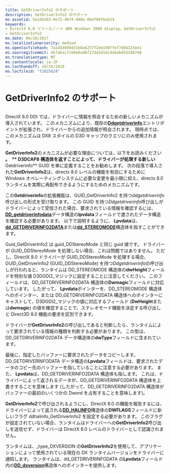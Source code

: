 ```yaml
---
title: GetDriverInfo2 のサポート
description: GetDriverInfo2 のサポート
ms.assetid: 5e2dd363-9e72-4674-940e-8b4f06f6eb14
keywords:
- DirectX 8.0 リリースノート WDK Windows 2000 display、GetDriverInfo2
- GetDriverInfo2
ms.date: 04/20/2017
ms.localizationpriority: medium
ms.openlocfilehash: 7aa383699431b8a625772de198ffef7d94325ee1
ms.sourcegitcommit: 4b7a6ac7c68e6ad6f27da5d1dc4deabd5d34b748
ms.translationtype: MT
ms.contentlocale: ja-JP
ms.lasthandoff: 10/24/2019
ms.locfileid: "72825624"
---
```

# <a name="supporting-getdriverinfo2"></a>GetDriverInfo2 のサポート


## <span id="ddk_supporting_getdriverinfo2_gg"></span><span id="DDK_SUPPORTING_GETDRIVERINFO2_GG"></span>


DirectX 8.0 DDI では、ドライバーに情報を照会するための新しいメカニズムが導入されています。 このメカニズムにより、既存の[**Ddgetdriverinfo**](https://docs.microsoft.com/windows/desktop/api/ddrawint/nc-ddrawint-pdd_getdriverinfo)エントリポイントが拡張され、ドライバーからの追加情報が照会されます。 現時点では、このメカニズムは DX8 スタイルの D3D キャップのクエリにのみ使用されます。

**GetDriverInfo2**のメカニズムが必要な理由については、以下をお読みください **。  ** D3DCAP8 構造体を返すことによって、ドライバーが処理する新しい**Getdriverinfo** GUID を単に定義することをお勧めします。 次の段落で導入された**GetDriverInfo2**は、directx 8.0 レベルの機能を有効にするために Windows オペレーティングシステムに必要な変更を最小限に抑え、directx 8.0 ランタイムを実際に再配布できるようにするためのメカニズムです。

 

この**Getdriverinfo**の拡張機能は、GUID\_GetDriverInfo2 を持つ*ddgetdriverinfo*呼び出しの形式を受け取ります。 この GUID を持つ*Ddgetdriverinfo*呼び出しがドライバーによって受信された場合、要求されている情報を確認するには、 [**DD\_getdriverinfodata**](https://docs.microsoft.com/windows/desktop/api/ddrawint/ns-ddrawint-_dd_getdriverinfodata)データ構造の**lpvdata**フィールドで渡されたデータ構造を確認する必要があります。 以下で説明するように、 **Lpvdata**は、 [**dd\_GETDRIVERINFO2DATA**](https://docs.microsoft.com/windows-hardware/drivers/ddi/d3dhal/ns-d3dhal-_dd_getdriverinfo2data)または[**dd\_STEREOMODE**](https://docs.microsoft.com/windows/desktop/api/ddrawint/ns-ddrawint-_dd_stereomode)構造体を指すことができます。

Guid\_GetDriverInfo2 は guid\_DDStereoMode と同じ guid 値です。 ドライバーが GUID\_DDStereoMode を処理しない場合、これは問題ではありません。 ただし、DirectX 8.0 ドライバーが GUID\_DDStereoMode を処理する場合、GUID\_GetDriverInfo2 (GUID\_DDStereoMode) を持つ*Ddgetdriverinfo*の呼び出しが行われると、ランタイムは DD\_STEREOMODE 構造体の**dwHeight**フィールドを特別な値 D3DGDI2\_マジックに設定することに注意してください。 このフィールドは、DD\_GETDRIVERINFO2DATA 構造体の**Dwmagic**フィールドに対応しています。 したがって、 **Lpvdata**ポインターを、DD\_STEREOMODE 構造体へのポインター、または DD\_GETDRIVERINFO2DATA 構造体へのポインターにキャストして、D3DGDI2\_マジックの値に対応するフィールド (**DwHeight**または**dwmagic**) の値を確認することで、ステレオモード機能を決定する呼び出しと Direct3D 8.0 機能の要求を区別できます。

ドライバーが**GetDriverInfo2**の呼び出しであると判断したら、ランタイムによって要求されている情報の種類を判断する必要があります。 この型は、DD\_GETDRIVERINFO2DATA データ構造体の**dwType**フィールドに含まれています。

最後に、指定したバッファーに要求されたデータをコピーします。 DD\_GETDRIVERINFODATA データ構造の**Lpvdata**フィールドは、要求されたデータのコピー先のバッファーを指していることに注意する必要があります。 また、 **Lpvdata**は、DD\_GETDRIVERINFO2DATA 構造体も指します。 これは、ドライバーによって返されるデータが、DD\_GETDRIVERINFO2DATA 構造体を上書きすることを意味します (したがって、DD\_GETDRIVERINFO2DATA 構造体がバッファーの最初のいくつかの Dword を占有することを意味します)。

**GetDriverInfo2**で呼び出されるようにし、DirectX 8.0 の機能を報告するには、ドライバーによって返される[**DD\_HALINFO**](https://docs.microsoft.com/windows/desktop/api/ddrawint/ns-ddrawint-_dd_halinfo)構造体の**DWFLAGS**フィールドに新しいフラグ ddhalinfo\_GetDriverInfo2 を設定する必要があります。 このフラグが設定されていない場合、ランタイムはドライバーへの**GetDriverInfo2**呼び出しを送信せず、ドライバーは DirectX 8.0 レベルのドライバーとして認識されません。

ランタイムは、\_type\_DXVERSION の**GetDriverInfo2**を使用して、アプリケーションによって使用されている現在の DX ランタイムバージョンをドライバーに通知します。 ランタイムは、dd\_GETDRIVERINFODATA の**Lpvdata**フィールド内の[**DD\_dxversion**](https://docs.microsoft.com/windows-hardware/drivers/ddi/d3dhal/ns-d3dhal-_dd_dxversion)構造体へのポインターを提供します。

 

 





